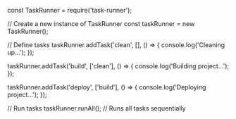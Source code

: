const TaskRunner = require('task-runner');

// Create a new instance of TaskRunner
const taskRunner = new TaskRunner();

// Define tasks
taskRunner.addTask('clean', [], () => {
  console.log('Cleaning up...');
});

taskRunner.addTask('build', ['clean'], () => {
  console.log('Building project...');
});

taskRunner.addTask('deploy', ['build'], () => {
  console.log('Deploying project...');
});

// Run tasks
taskRunner.runAll(); // Runs all tasks sequentially
